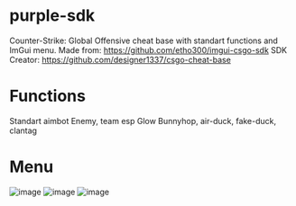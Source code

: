 # purple-sdk
Counter-Strike: Global Offensive cheat base with standart functions and ImGui menu.
Made from: https://github.com/etho300/imgui-csgo-sdk
SDK Creator: https://github.com/designer1337/csgo-cheat-base

# Functions
Standart aimbot
Enemy, team esp
Glow
Bunnyhop, air-duck, fake-duck, clantag

# Menu
![image](https://user-images.githubusercontent.com/69466627/116384245-57c6d380-a820-11eb-99cb-12f58155c8ff.png)
![image](https://user-images.githubusercontent.com/69466627/116384268-5d241e00-a820-11eb-9878-8014111508a7.png)
![image](https://user-images.githubusercontent.com/69466627/116384278-601f0e80-a820-11eb-9b39-301f341ca96b.png)
